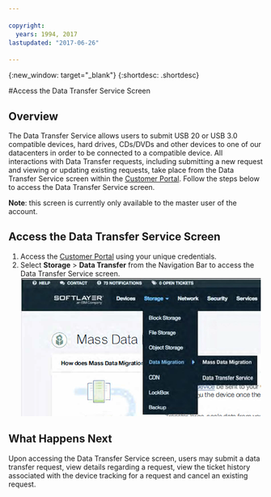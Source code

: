```yaml
---

copyright:
  years: 1994, 2017
lastupdated: "2017-06-26"

---
```

{:new_window: target="_blank"}
{:shortdesc: .shortdesc}

#Access the Data Transfer Service Screen
## Overview

The Data Transfer Service allows users to submit USB 20 or USB 3.0 compatible devices, hard drives, CDs/DVDs and other devices to one of our datacenters in order to be connected to a compatible device. All interactions with Data Transfer requests, including submitting a new request and viewing or updating existing requests, take place from the Data Transfer Service screen within the [Customer Portal](https://control.softlayer.com/). Follow the steps below to access the Data Transfer Service screen.

**Note**: this screen is currently only available to the master user of the account.

## Access the Data Transfer Service Screen

1. Access the [Customer Portal](https://control.softlayer.com/) using your unique credentials.
2. Select **Storage** > **Data Transfer** from the Navigation Bar to access the Data Transfer Service screen.
![Data Transfer Service option in Customer Portal Menu](/images/DTSinControlMenu.png)
## What Happens Next

Upon accessing the Data Transfer Service screen, users may submit a data transfer request, view details regarding a request, view the ticket history associated with the device tracking for a request and cancel an existing request.
